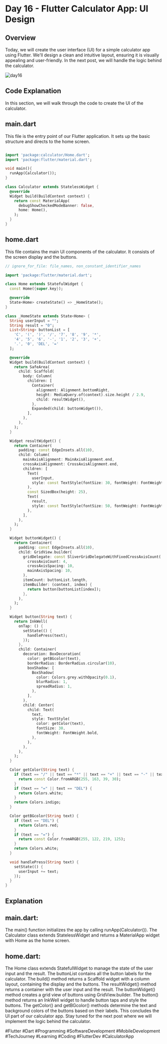 # Day 16 - Flutter Calculator App: UI Design

## Overview
Today, we will create the user interface (UI) for a simple calculator app using Flutter. We'll design a clean and intuitive layout, ensuring it is visually appealing and user-friendly. In the next post, we will handle the logic behind the calculator.

![day16](https://github.com/user-attachments/assets/8acef6d0-8b60-47ab-a151-839180ee64b5)


## Code Explanation
In this section, we will walk through the code to create the UI of the calculator.

## main.dart
This file is the entry point of our Flutter application. It sets up the basic structure and directs to the home screen.
```dart

import 'package:calculator/Home.dart';
import 'package:flutter/material.dart';

void main(){
  runApp(Calculator());
}

class Calculator extends StatelessWidget {
  @override
  Widget build(BuildContext context) {
    return const MaterialApp(
      debugShowCheckedModeBanner: false,
      home: Home(),
    );
  }
}


```


## home.dart
This file contains the main UI components of the calculator. It consists of the screen display and the buttons.

```dart
// ignore_for_file: file_names, non_constant_identifier_names

import 'package:flutter/material.dart';

class Home extends StatefulWidget {
  const Home({super.key});

  @override
  State<Home> createState() => _HomeState();
}

class _HomeState extends State<Home> {
  String userInput = "";
  String result = "0";
  List<String> buttonList = [
    'C', '(', ')', '/', '7', '8', '9', '*', 
    '4', '5', '6', '-', '1', '2', '3', '+', 
    '.', '0', 'DEL', '='
  ];

  @override
  Widget build(BuildContext context) {
    return SafeArea(
      child: Scaffold(
        body: Column(
          children: [
            Container(
              alignment: Alignment.bottomRight,
              height: MediaQuery.of(context).size.height / 2.9,
              child: resultWidget(),
            ),
            Expanded(child: buttonWidget()),
          ],
        ),
      ),
    );
  }

  Widget resultWidget() {
    return Container(
      padding: const EdgeInsets.all(10),
      child: Column(
        mainAxisAlignment: MainAxisAlignment.end,
        crossAxisAlignment: CrossAxisAlignment.end,
        children: [
          Text(
            userInput,
            style: const TextStyle(fontSize: 30, fontWeight: FontWeight.bold),
          ),
          const SizedBox(height: 25),
          Text(
            result,
            style: const TextStyle(fontSize: 50, fontWeight: FontWeight.bold),
          ),
        ],
      ),
    );
  }

  Widget buttonWidget() {
    return Container(
      padding: const EdgeInsets.all(10),
      child: GridView.builder(
        gridDelegate: const SliverGridDelegateWithFixedCrossAxisCount(
          crossAxisCount: 4,
          crossAxisSpacing: 10,
          mainAxisSpacing: 10,
        ),
        itemCount: buttonList.length,
        itemBuilder: (context, index) {
          return button(buttonList[index]);
        },
      ),
    );
  }

  Widget button(String text) {
    return InkWell(
      onTap: () {
        setState(() {
          handlePress(text);
        });
      },
      child: Container(
        decoration: BoxDecoration(
          color: getBGcolor(text),
          borderRadius: BorderRadius.circular(10),
          boxShadow: [
            BoxShadow(
              color: Colors.grey.withOpacity(0.1),
              blurRadius: 1,
              spreadRadius: 1,
            ),
          ],
        ),
        child: Center(
          child: Text(
            text,
            style: TextStyle(
              color: getColor(text),
              fontSize: 30,
              fontWeight: FontWeight.bold,
            ),
          ),
        ),
      ),
    );
  }

  Color getColor(String text) {
    if (text == "/" || text == "*" || text == "+" || text == "-" || text == "C" || text == "(" || text == ")") {
      return const Color.fromARGB(255, 163, 39, 30);
    }
    if (text == "=" || text == "DEL") {
      return Colors.white;
    }
    return Colors.indigo;
  }

  Color getBGcolor(String text) {
    if (text == "DEL") {
      return Colors.red;
    }
    if (text == "=") {
      return const Color.fromARGB(255, 122, 219, 125);
    }
    return Colors.white;
  }

  void handlePress(String text) {
    setState(() {
      userInput += text;
    });
  }
}

```

## Explanation
## main.dart:

The main() function initializes the app by calling runApp(Calculator()).
The Calculator class extends StatelessWidget and returns a MaterialApp widget with Home as the home screen.

## home.dart:

The Home class extends StatefulWidget to manage the state of the user input and the result.
The buttonList contains all the button labels for the calculator.
The build() method returns a Scaffold widget with a column layout, containing the display and the buttons.
The resultWidget() method returns a container with the user input and the result.
The buttonWidget() method creates a grid view of buttons using GridView.builder.
The button() method returns an InkWell widget to handle button taps and style the buttons.
The getColor() and getBGcolor() methods determine the text and background colors of the buttons based on their labels.
This concludes the UI part of our calculator app. Stay tuned for the next post where we will implement the logic behind the calculator.

#Flutter #Dart #Programming #SoftwareDevelopment #MobileDevelopment #TechJourney #Learning #Coding #FlutterDev #CalculatorApp
